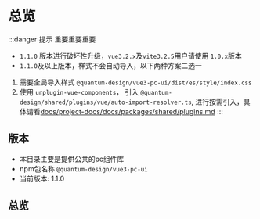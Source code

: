 # 总览

:::danger 提示
重要重要重要
- `1.1.0` 版本进行破坏性升级，`vue3.2.x`及`vite3.2.5`用户请使用 `1.0.x`版本
- `1.1.0`及以上版本，样式不会自动导入，以下两种方案二选一
1. 需要全局导入样式 `@quantum-design/vue3-pc-ui/dist/es/style/index.css`
2. 使用 `unplugin-vue-components`， 引入 `@quantum-design/shared/plugins/vue/auto-import-resolver.ts`, 进行按需引入，具体请看[docs/project-docs/docs/packages/shared/plugins.md](../shared/plugins.md)
:::

## 版本
- 本目录主要是提供公共的pc组件库
- npm包名称 `@quantum-design/vue3-pc-ui`
- 当前版本: 1.1.0

## 总览